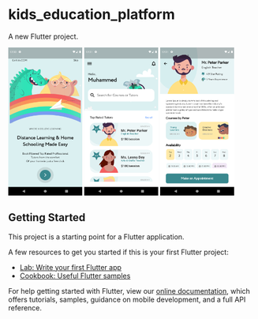 # kids_education_platform

A new Flutter project.

<img src="https://github.com/Mohammed187/kids_education_platform/blob/main/Screenshot_1635841857.png" width="150" height="300" title="Splash Screen"> <img src="https://github.com/Mohammed187/kids_education_platform/blob/main/Screenshot_1635841869.png" width="150" height="300" title="Splash Screen"> <img src="https://github.com/Mohammed187/kids_education_platform/blob/main/Screenshot_1635841895.png" width="150" height="300" title="Splash Screen">

## Getting Started

This project is a starting point for a Flutter application.

A few resources to get you started if this is your first Flutter project:

- [Lab: Write your first Flutter app](https://flutter.dev/docs/get-started/codelab)
- [Cookbook: Useful Flutter samples](https://flutter.dev/docs/cookbook)

For help getting started with Flutter, view our
[online documentation](https://flutter.dev/docs), which offers tutorials,
samples, guidance on mobile development, and a full API reference.
